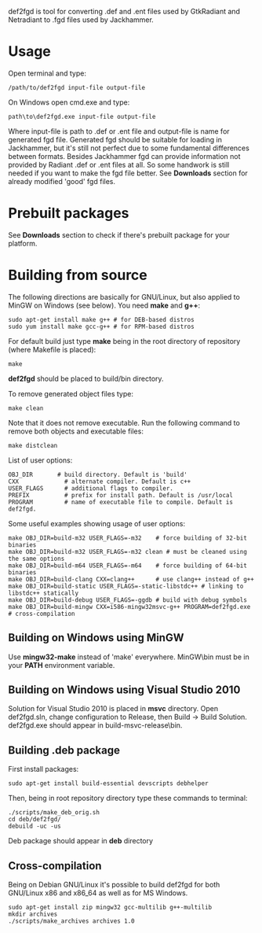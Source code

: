 def2fgd is tool for converting .def and .ent files used by GtkRadiant and Netradiant to .fgd files used by Jackhammer.

# Usage

Open terminal and type:

    /path/to/def2fgd input-file output-file

On Windows open cmd.exe and type:

    path\to\def2fgd.exe input-file output-file

Where input-file is path to .def or .ent file and output-file is name for generated fgd file. 
Generated fgd should be suitable for loading in Jackhammer, but it's still not perfect due to some fundamental differences between formats. Besides Jackhammer fgd can provide information not provided by Radiant .def or .ent files at all. So some handwork is still needed if you want to make the fgd file better. See **Downloads** section for already modified 'good' fgd files.

# Prebuilt packages

See **Downloads** section to check if there's prebuilt package for your platform.

# Building from source

The following directions are basically for GNU/Linux, but also applied to MinGW on Windows (see below).
You need **make** and **g++**:

    sudo apt-get install make g++ # for DEB-based distros
    sudo yum install make gcc-g++ # for RPM-based distros

For default build just type **make** being in the root directory of repository (where Makefile is placed):

    make

**def2fgd** should be placed to build/bin directory.

To remove generated object files type:

    make clean

Note that it does not remove executable. Run the following command to remove both objects and executable files:

    make distclean

List of user options:

    OBJ_DIR       # build directory. Default is 'build'
    CXX             # alternate compiler. Default is c++
    USER_FLAGS      # additional flags to compiler.
    PREFIX          # prefix for install path. Default is /usr/local
    PROGRAM         # name of executable file to compile. Default is def2fgd.

Some useful examples showing usage of user options:

    make OBJ_DIR=build-m32 USER_FLAGS=-m32    # force building of 32-bit binaries
    make OBJ_DIR=build-m32 USER_FLAGS=-m32 clean # must be cleaned using the same options
    make OBJ_DIR=build-m64 USER_FLAGS=-m64    # force building of 64-bit binaries
    make OBJ_DIR=build-clang CXX=clang++      # use clang++ instead of g++
    make OBJ_DIR=build-static USER_FLAGS=-static-libstdc++ # linking to libstdc++ statically
    make OBJ_DIR=build-debug USER_FLAGS=-ggdb # build with debug symbols
    make OBJ_DIR=build-mingw CXX=i586-mingw32msvc-g++ PROGRAM=def2fgd.exe # cross-compilation

## Building on Windows using MinGW

Use **mingw32-make** instead of 'make' everywhere. MinGW\bin must be in your **PATH** environment variable.

## Building on Windows using Visual Studio 2010

Solution for Visual Studio 2010 is placed in **msvc** directory. Open def2fgd.sln, change configuration to Release, then Build -> Build Solution. def2fgd.exe should appear in build-msvc-release\bin.

## Building .deb package

First install packages:

    sudo apt-get install build-essential devscripts debhelper 

Then, being in root repository directory type these commands to terminal:

    ./scripts/make_deb_orig.sh 
    cd deb/def2fgd/
    debuild -uc -us

Deb package should appear in **deb** directory

## Cross-compilation

Being on Debian GNU/Linux it's possible to build def2fgd for both GNU/Linux x86 and x86_64 as well as for MS Windows.

    sudo apt-get install zip mingw32 gcc-multilib g++-multilib
    mkdir archives
    ./scripts/make_archives archives 1.0

